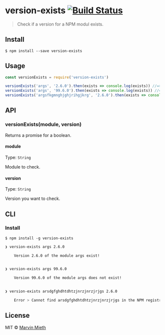 # version-exists [![Build Status](https://travis-ci.org/ntwcklng/version-exists.svg?branch=master)](https://travis-ci.org/ntwcklng/version-exists)

> Check if a version for a NPM modul exists.


## Install

```
$ npm install --save version-exists
```


## Usage

```js
const versionExists = require('version-exists')

versionExists('args', '2.6.0').then(exists => console.log(exists)) //=> true
versionExists('args', '99.6.0').then(exists => console.log(exists)) //=> false
versionExists('argsfkgmnghjghjrihgjkrg', '2.6.0').then(exists => console.log(exists)) //=> Error > Cannot find argsfkgmnghjghjrihgjkrg in the NPM registry

```

## API

### versionExists(module, version)

Returns a promise for a boolean.

#### module

Type: `String`

Module to check.

#### version

Type: `String`

Version you want to check.

## CLI

### Install

```
$ npm install -g version-exists
```

```sh
❯ version-exists args 2.6.0

    Version 2.6.0 of the module args exist!
  

❯ version-exists args 99.6.0

    Version 99.6.0 of the module args does not exist!
  

❯ version-exists arsdgfghdhtdhtzjnrzjnrzjrjgs 2.6.0

    Error > Cannot find arsdgfghdhtdhtzjnrzjnrzjrjgs in the NPM registry

```

## License

MIT © [Marvin Mieth](https://ntwcklng.now.sh)
